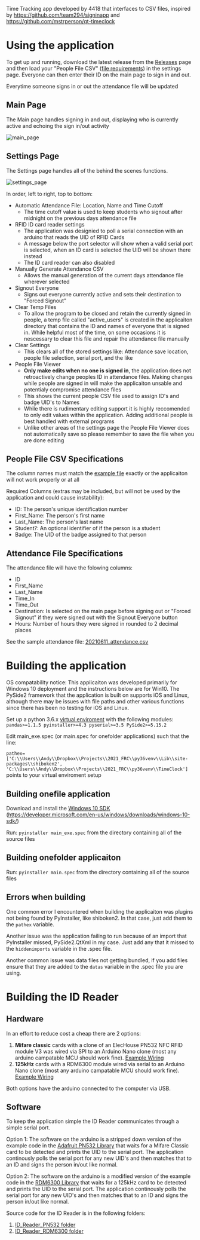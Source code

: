 Time Tracking app developed by 4418 that interfaces to CSV files, inspired by https://github.com/team294/signinapp and https://github.com/mstrperson/qt-timeclock

# Using the application
To get up and running, download the latest release from the [Releases](https://github.com/AndyHegemann/FRC_TimeClock/releases) page and then load your "People File CSV" ([file requirements](https://github.com/AndyHegemann/FRC_TimeClock#people-file-csv-specifications)) in the settings page. Everyone can then enter their ID on the main page to sign in and out.

Everytime someone signs in or out the attendance file will be updated

## Main Page
The Main page handles signing in and out, displaying who is currently active and echoing the sign in/out activity

![main_page](https://github.com/AndyHegemann/FRC_TimeClock/blob/ae71403bd39e6d9926815a07f3cbfc903987aea1/App_Images/main_page.PNG)


## Settings Page
The Settings page handles all of the behind the scenes functions. 

![settings_page](https://github.com/AndyHegemann/FRC_TimeClock/blob/fda066b15b8c19587ac382d68f5d1a2da37b9f77/App_Images/settings_page.PNG)


In order, left to right, top to bottom:
* Automatic Attendance File: Location, Name and Time Cutoff 
  * The time cutoff value is used to keep students who signout after midnight on the previous days attendance file 
* RFID ID card reader settings 
  * The application was designied to poll a serial connection with an arduino that reads the UID of RFID Cards
  * A message below the port selector will show when a valid serial port is selected, when an ID card is selected the UID will be shown there instead
  * The ID card reader can also disabled
* Manually Generate Attendance CSV
  * Allows the manual generation of the current days attendance file wherever selected
* Signout Everyone
  * Signs out everyone currently active and sets their destination to "Forced Signout" 
* Clear Temp Files
  * To allow the program to be closed and retain the currently signed in people, a temp file called "active_users" is created in the applicaiton directory that contains the ID and names of everyone that is signed in. While helpful most of the time, on some occasions it is nescessary to clear this file and repair the attendance file manually
* Clear Settings
  * This clears all of the stored settings like: Attendance save location, people file selection, serial port, and the like
* People File Viewer
  * **Only make edits when no one is signed in**, the application does not retroactively change peoples ID in attendance files. Making changes while people are signed in will make the applicaiton unsable and potentialy compromise attendance files
  * This shows the current people CSV file used to assign ID's and badge UID's to Names
  * While there is rudimentary editing support it is highly reccomended to only edit values within the application. Adding additional people is best handled with external programs 
  * Unlike other areas of the settings page the People File Viewer does not automatically save so please remember to save the file when you are done editing
    
## People File CSV Specifications
The column names must match the [example file](https://github.com/AndyHegemann/FRC_TimeClock/blob/main/Sample_CSV_Files/test_people.csv) exactly or the applicaiton will not work properly or at all

Required Columns (extras may be included, but will not be used by the application and could cause instability):
* ID: The person's unique identification number
* First_Name: The person's first name
* Last_Name: The person's last name
* Student?: An optional identifier of if the person is a student 
* Badge: The UID of the badge assigned to that person

## Attendance File Specifications
The attendance file will have the folowing columns:
* ID
* First_Name
* Last_Name
* Time_In
* Time_Out
* Destination: Is selected on the main page before signing out or "Forced Signout" if they were signed out with the Signout Everyone button 
* Hours: Number of hours they were signed in rounded to 2 decimal places 

See the sample attendance file: [20210611_attendance.csv](https://github.com/AndyHegemann/FRC_TimeClock/blob/main/Sample_CSV_Files/20210611_attendance.csv)


# Building the application
OS compatability notice: This applicaiton was developed primarily for Windows 10 deployment and the instructions below are for Win10. The PySide2 framework that the application is built on supports iOS and Linux, although there may be issues with file paths and other various functions since there has been no testing for iOS and Linux.

Set up a python 3.6.x [virtual enviroment](https://realpython.com/intro-to-pyenv/) with the following modules: 
`pandas>=1.1.5 pyinstaller>=4.3 pyserial>=3.5 PySide2>=5.15.2`

Edit main_exe.spec (or main.spec for onefolder applications) such that the line: 

`pathex=['C:\\Users\\Andy\\Dropbox\\Projects\\2021_FRC\\py36venv\\Lib\\site-packages\\shiboken2', 'C:\\Users\\Andy\\Dropbox\\Projects\\2021_FRC\\py36venv\\TimeClock']` 
points to your virtual enviroment setup

## Building onefile application

Download and install the [Windows 10 SDK](https://developer.microsoft.com/en-us/windows/downloads/windows-10-sdk/) (https://developer.microsoft.com/en-us/windows/downloads/windows-10-sdk/)

Run: `pyinstaller main_exe.spec` from the directory containing all of the source files

## Building onefolder applicaiton

Run: `pyinstaller main.spec` from the directory containing all of the source files

## Errors when building
One common error I encountered when building the applicaiton was plugins not being found by PyInstaller, like shiboken2. In that case, just add them to the `pathex` variable. 

Another issue was the application failing to run because of an import that PyInstaller missed, PySide2.QtXml in my case. Just add any that it missed to the `hiddenimports` variable in the .spec file. 

Another common issue was data files not getting bundled, if you add files ensure that they are added to the `datas` variable in the .spec file you are using. 

# Building the ID Reader 
## Hardware
In an effort to reduce cost a cheap there are 2 options: 
1. **Mifare classic** cards with a clone of an ElecHouse PN532 NFC RFID module V3 was wired via SPI to an Arduino Nano clone (most any arduino campatable MCU should work fine). [Example Wiring](https://youtu.be/2qf6gIqhWNA?t=204)
2. **125kHz** cards with a RDM6300 module wired via serial to an Arduino Nano clone (most any arduino campatable MCU should work fine). [Example Wiring](https://circuitdigest.com/microcontroller-projects/interfacing-rdm6300-rfid-reader-module-interfacing-with-arduino-nano)

Both options have the arduino connected to the computer via USB.



## Software
To keep the application simple the ID Reader communicates through a simple serial port.

Option 1: The software on the arduino is a stripped down version of the example code in the [Adafruit PN532 Library](https://github.com/adafruit/Adafruit-PN532) that waits for a Mifare Classic card to be detected and prints the UID to the serial port. The application continously polls the serial port for any new UID's and then matches that to an ID and signs the person in/out like normal.

Option 2: The software on the arduino is a modified version of the example code in the [RDM6300 Library](https://github.com/arduino12/rdm6300) that waits for a 125kHz card to be detected and prints the UID to the serial port. The application continously polls the serial port for any new UID's and then matches that to an ID and signs the person in/out like normal.

Source code for the ID Reader is in the following folders:
1. [ID_Reader_PN532 folder](https://github.com/AndyHegemann/FRC_TimeClock/tree/main/ID_Reader_PN532)
2. [ID_Reader_RDM6300 folder](https://github.com/AndyHegemann/FRC_TimeClock/tree/main/ID_Reader_RDM6300)
